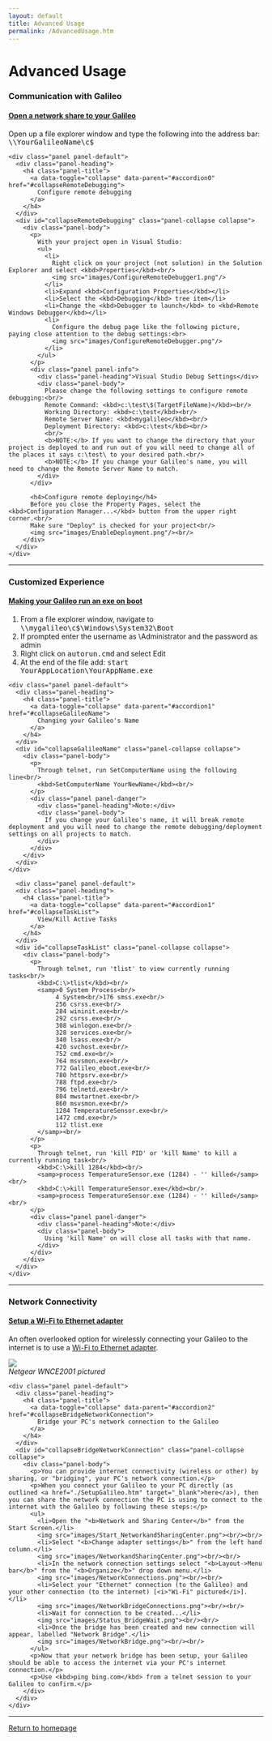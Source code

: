 ```yaml
---
layout: default
title: Advanced Usage
permalink: /AdvancedUsage.htm
---
```


<div class="jumbotron">
  <div class="container">
    <h1>Advanced Usage</h1>
  </div>
</div>

<div class="container">
  <h3>Communication with Galileo</h3>
  <div class="panel-group" id="accordion0">
    <div class="panel panel-default">
      <div class="panel-heading">
        <h4 class="panel-title">
          <a data-toggle="collapse" data-parent="#accordion0" href="#collapseNetworkShare">
            Open a network share to your Galileo
          </a>
        </h4>
      </div>
      <div id="collapseNetworkShare" class="panel-collapse collapse">
        <div class="panel-body">
          Open up a file explorer window and type the following into the address bar:<br/>
          <kbd>\\YourGalileoName\c$</kbd>
        </div>
      </div>
    </div>

    <div class="panel panel-default">
      <div class="panel-heading">
        <h4 class="panel-title">
          <a data-toggle="collapse" data-parent="#accordion0" href="#collapseRemoteDebugging">
            Configure remote debugging
          </a>
        </h4>
      </div>
      <div id="collapseRemoteDebugging" class="panel-collapse collapse">
        <div class="panel-body">
          <p>
		    With your project open in Visual Studio:
            <ul>
              <li>
			    Right click on your project (not solution) in the Solution Explorer and select <kbd>Properties</kbd><br/>
                <img src="images/ConfigureRemoteDebugger1.png"/>
			  </li>
              <li>Expand <kbd>Configuration Properties</kbd></li>
              <li>Select the <kbd>Debugging</kbd> tree item</li>
              <li>Change the <kbd>Debugger to launch</kbd> to <kbd>Remote Windows Debugger</kbd></li>
              <li>
				Configure the debug page like the following picture, paying close attention to the debug settings:<br>
                <img src="images/ConfigureRemoteDebugger.png"/>
              </li>
            </ul>
          </p>
          <div class="panel panel-info">
            <div class="panel-heading">Visual Studio Debug Settings</div>
            <div class="panel-body">
              Please change the following settings to configure remote debugging:<br/>
              Remote Command: <kbd>c:\test\$(TargetFileName)</kbd><br/>
              Working Directory: <kbd>c:\test</kbd><br/>
              Remote Server Nane: <kbd>mygalileo</kbd><br/>
              Deployment Directory: <kbd>c:\test</kbd><br/>
              <br/>
              <b>NOTE:</b> If you want to change the directory that your project is deployed to and run out of you will need to change all of the places it says c:\test\ to your desired path.<br/>
              <b>NOTE:</b> If you change your Galileo's name, you will need to change the Remote Server Name to match.
            </div>
          </div>
            
          <h4>Configure remote deploying</h4>
          Before you close the Property Pages, select the <kbd>Configuration Manager...</kbd> button from the upper right corner.<br/>
          Make sure "Deploy" is checked for your project<br/>
          <img src="images/EnableDeployment.png"/><br/>
        </div>
      </div>
    </div>
  </div>
  <hr/>
  
  <h3>Customized Experience</h3>
  <div class="panel-group" id="accordion1">
    <div class="panel panel-default">
      <div class="panel-heading">
        <h4 class="panel-title">
          <a data-toggle="collapse" data-parent="#accordion1" href="#collapseGalileoAutorun">
            Making your Galileo run an exe on boot
          </a>
        </h4>
      </div>
      <div id="collapseGalileoAutorun" class="panel-collapse collapse">
        <div class="panel-body">
          <ol>
            <li>From a file explorer window, navigate to <kbd>\\mygalileo\c$\Windows\System32\Boot</kbd></li>
            <li>If prompted enter the username as \Administrator and the password as admin</li>
            <li>Right click on <kbd>autorun.cmd</kbd> and select Edit</li>
            <li>At the end of the file add: <kbd>start YourAppLocation\YourAppName.exe</kbd></li>
          </ol>
        </div>
      </div>
    </div>

    <div class="panel panel-default">
      <div class="panel-heading">
        <h4 class="panel-title">
          <a data-toggle="collapse" data-parent="#accordion1" href="#collapseGalileoName">
            Changing your Galileo's Name
          </a>
        </h4>
      </div>
      <div id="collapseGalileoName" class="panel-collapse collapse">
        <div class="panel-body">
		  <p>
            Through telnet, run SetComputerName using the following line<br/>
            <kbd>SetComputerName YourNewName</kbd><br/>
          </p>
          <div class="panel panel-danger">
            <div class="panel-heading">Note:</div>
            <div class="panel-body">
              If you change your Galileo's name, it will break remote deployment and you will need to change the remote debugging/deployment settings on all projects to match.
            </div>
          </div>
        </div>
      </div>
    </div>
  </div>
  
      <div class="panel panel-default">
      <div class="panel-heading">
        <h4 class="panel-title">
          <a data-toggle="collapse" data-parent="#accordion1" href="#collapseTaskList">
            View/Kill Active Tasks
          </a>
        </h4>
      </div>
      <div id="collapseTaskList" class="panel-collapse collapse">
        <div class="panel-body">
		  <p>
            Through telnet, run 'tlist' to view currently running tasks<br/>
            <kbd>C:\>tlist</kbd><br/>
			<samp>0 System Process<br/>
				 4 System<br/>176 smss.exe<br/>
				 256 csrss.exe<br/>
				 284 wininit.exe<br/>
				 292 csrss.exe<br/>
				 308 winlogon.exe<br/>
				 328 services.exe<br/>
				 340 lsass.exe<br/>
				 420 svchost.exe<br/>
				 752 cmd.exe<br/>
				 764 msvsmon.exe<br/>
				 772 Galileo_eboot.exe<br/>
				 780 httpsrv.exe<br/>
				 788 ftpd.exe<br/>
				 796 telnetd.exe<br/>
				 804 mwstartnet.exe<br/>
				 860 msvsmon.exe<br/>
				 1284 TemperatureSensor.exe<br/>
				 1472 cmd.exe<br/>
				 112 tlist.exe
			</samp><br/>
          </p>
          <p>
            Through telnet, run 'kill PID' or 'kill Name' to kill a currently running task<br/>
            <kbd>C:\>kill 1284</kbd><br/>
			<samp>process TemperatureSensor.exe (1284) - '' killed</samp><br/>
			<kbd>C:\>kill TemperatureSensor.exe</kbd><br/>
			<samp>process TemperatureSensor.exe (1284) - '' killed</samp><br/>
          </p>
          <div class="panel panel-danger">
            <div class="panel-heading">Note:</div>
            <div class="panel-body">
              Using 'kill Name' on will close all tasks with that name.
            </div>
          </div>
        </div>
      </div>
    </div>
	
  </div>
  <hr/>

  <h3>Network Connectivity</h3>
  <div class="panel-group" id="accordion2">
    <div class="panel panel-default">
      <div class="panel-heading">
        <h4 class="panel-title">
          <a data-toggle="collapse" data-parent="#accordion2" href="#collapseWifiToEthernetAdapter">
            Setup a Wi-Fi to Ethernet adapter
          </a>
        </h4>
      </div>
      <div id="collapseWifiToEthernetAdapter" class="panel-collapse collapse">
        <div class="panel-body">
          <p>An often overlooked option for wirelessly connecting your Galileo to the internet is to use a <a href="http://www.newegg.com/Product/ProductList.aspx?Submit=ENE&DEPA=0&Order=BESTMATCH&Description=wireless+to+ethernet+adapter&N=-1&isNodeId=1" target="_blank">Wi-Fi to Ethernet adapter</a>.</p>
		  <img src="images/galileo-wifi-bridge.png"><br/>
		  <i>Netgear WNCE2001 pictured</i>
        </div>
      </div>
    </div>

    <div class="panel panel-default">
      <div class="panel-heading">
        <h4 class="panel-title">
          <a data-toggle="collapse" data-parent="#accordion2" href="#collapseBridgeNetworkConnection">
            Bridge your PC's network connection to the Galileo
          </a>
        </h4>
      </div>
      <div id="collapseBridgeNetworkConnection" class="panel-collapse collapse">
        <div class="panel-body">
          <p>You can provide internet connectivity (wireless or other) by sharing, or "bridging", your PC's network connection.</p>
		  <p>When you connect your Galileo to your PC directly (as outlined <a href="./SetupGalileo.htm" target="_blank">here</a>), then you can share the network connection the PC is using to connect to the internet with the Galileo by following these steps:</p>
		  <ul>
		    <li>Open the "<b>Network and Sharing Center</b>" from the Start Screen.</li>
			<img src="images/Start_NetworkandSharingCenter.png"><br/><br/>
			<li>Select "<b>Change adapter settings</b>" from the left hand column.</li>
			<img src="images/NetworkandSharingCenter.png"><br/><br/>
			<li>In the network connection settings select "<b>Layout->Menu bar</b>" from the "<b>Organize</b>" drop down menu.</li>
			<img src="images/NetworkConnections.png"><br/><br/>
			<li>Select your "Ethernet" connection (to the Galileo) and your other connection (to the internet) [<i>"Wi-Fi" pictured</i>].</li>
			<img src="images/NetworkBridgeConnections.png"><br/><br/>
			<li>Wait for connection to be created...</li>
			<img src="images/Status_BridgeWait.png"><br/><br/>
			<li>Once the bridge has been created and new connection will appear, labelled "Network Bridge".</li>
			<img src="images/NetworkBridge.png"><br/><br/>
		  </ul>
		  <p>Now that your network bridge has been setup, your Galileo should be able to access the internet via your PC's internet connection.</p>
		  <p>Use <kbd>ping bing.com</kbd> from a telnet session to your Galileo to confirm.</p>
        </div>
      </div>
    </div>
  </div>
  <hr/>

  <a class="btn btn-default" href="index.htm" role="button">Return to homepage</a>
</div>

